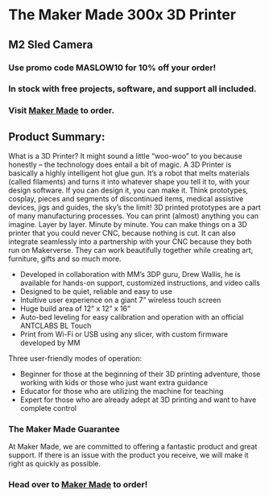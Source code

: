 # The Maker Made 300x 3D Printer

## M2 Sled Camera

### Use promo code MASLOW10 for 10% off your order!

### In stock with free projects, software, and support all included.

### Visit [Maker Made](http://www.makermade.com) to order.

## Product Summary:

What is a 3D Printer? It might sound a little “woo-woo” to you because honestly – the technology does entail a bit of magic. A 3D Printer is basically a highly intelligent hot glue gun. It’s a robot that melts materials (called filaments) and turns it into whatever shape you tell it to, with your design software.  If you can design it, you can make it. Think prototypes, cosplay, pieces and segments of discontinued items, medical assistive devices, jigs and guides, the sky’s the limit! 3D printed prototypes are a part of many manufacturing processes. You can print (almost) anything you can imagine. Layer by layer. Minute by minute. You can make things on a 3D printer that you could never CNC, because nothing is cut. It can also integrate seamlessly into a partnership with your CNC because they both run on Makerverse. They can work beautifully together while creating art, furniture, gifts and so much more.

* Developed in collaboration with MM’s 3DP guru, Drew Wallis, he is available for hands-on support, customized instructions, and video calls
* Designed to be quiet, reliable and easy to use
* Intuitive user experience on a giant 7” wireless touch screen
* Huge build area of 12” x 12” x 16”
* Auto-bed leveling for easy calibration and operation with an official ANTCLABS BL Touch
* Print from Wi-Fi or USB using any slicer, with custom firmware developed by MM

Three user-friendly modes of operation:
* Beginner for those at the beginning of their 3D printing adventure, those working with kids or those who just want extra guidance
* Educator for those who are utilizing the machine for teaching
* Expert for those who are already adept at 3D printing and want to have complete control

### The Maker Made Guarantee

At Maker Made, we are committed to offering a fantastic product and great support. If there is an issue with the product you receive, we will make it right as quickly as possible.

### Head over to [Maker Made](http://www.makermade.com/shop) to order!




